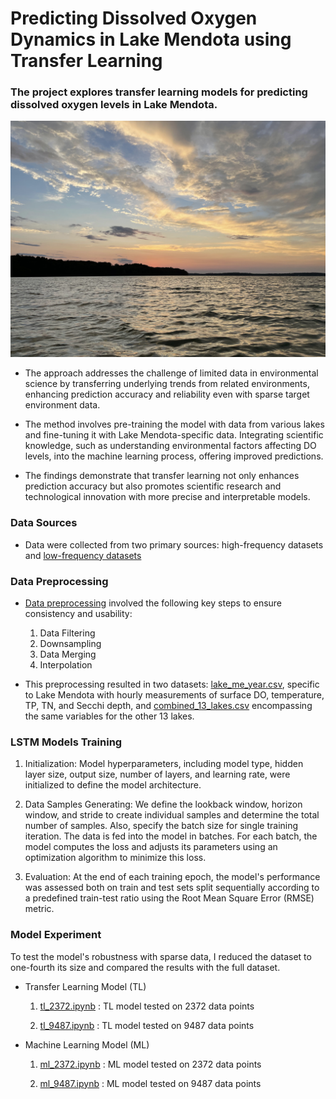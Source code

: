 # Predicting Dissolved Oxygen Dynamics in Lake Mendota using Transfer Learning
### The project explores transfer learning models for predicting dissolved oxygen levels in Lake Mendota. 
![lake mendota](./images/IMG_3365.jpg)
- The approach addresses the challenge of limited data in environmental science by transferring underlying trends from related environments, enhancing prediction accuracy and reliability even with sparse target environment data. 

- The method involves pre-training the model with data from various lakes and fine-tuning it with Lake Mendota-specific data. Integrating scientific knowledge, such as understanding environmental factors affecting DO levels, into the machine learning process, offering improved predictions. 

- The findings demonstrate that transfer learning not only enhances prediction accuracy but also promotes scientific research and technological innovation with more precise and interpretable models.

### Data Sources
-  Data were collected from two primary sources: high-frequency datasets and [low-frequency datasets](./lakes21_parquet/LowFrequency)

### Data Preprocessing
- [Data preprocessing](./20_lakes_data.Rmd) involved the following key steps to ensure consistency and usability:
  1. Data Filtering
  2. Downsampling
  3. Data Merging
  4. Interpolation
 
- This preprocessing resulted in two datasets: [lake_me_year.csv](./lakes21_parquet/lake_me_year.csv), specific to Lake Mendota with hourly measurements of surface DO, temperature, TP, TN, and Secchi depth, and [combined_13_lakes.csv](./lakes21_parquet/combined_13_lakes.csv) encompassing the same variables for the other 13 lakes.

### LSTM Models Training
  1.	Initialization: Model hyperparameters, including model type, hidden layer size, output size, number of layers, and learning rate, were initialized to define the model architecture.
  
  2.	Data Samples Generating: We define the lookback window, horizon window, and stride to create individual samples and determine the total number of samples. Also, specify the batch size for single training iteration. The data is fed into the model in batches. For each batch, the model computes the loss and adjusts its parameters using an optimization algorithm to minimize this loss.
 	
  3.  Evaluation: At the end of each training epoch, the model's performance was assessed both on train and test sets split sequentially according to a predefined train-test ratio using the Root Mean Square Error (RMSE) metric.

### Model Experiment

To test the model's robustness with sparse data, I reduced the dataset to one-fourth its size and compared the results with the full dataset.

- Transfer Learning Model (TL)
  1. [tl_2372.ipynb](./lakes21_parquet/tl_2372.ipynb) : TL model tested on 2372 data points

  2. [tl_9487.ipynb](./lakes21_parquet/tl_9487.ipynb) : TL model tested on 9487 data points


- Machine Learning Model (ML)
  1. [ml_2372.ipynb](./lakes21_parquet/ml_2372.ipynb) : ML model tested on 2372 data points

  2. [ml_9487.ipynb](./lakes21_parquet/ml_9487.ipynb) : ML model tested on 9487 data points

